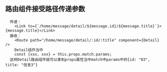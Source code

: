 ## 路由组件接受路径传递参数
      传递： 
        <Link to={`/home/message/detail/${message.id}/${message.title}`}>{message.title}</Link>
      接收： 
        <Route path="/home/message/detail/:id/:title" component={Detail} />
        Detail组件当中
        const {xxx, xxx} = this.props.match.params;
      这样Detail路由组件就可以拿到props属性当中match中params中的{id: "03", title: "信息3"}